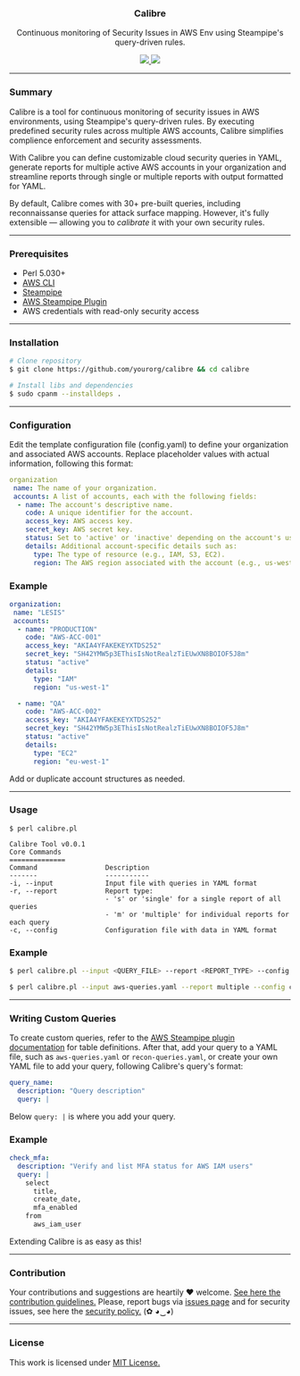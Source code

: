 <p align="center">
  <h3 align="center"><b>Calibre</b></h3>
  <p align="center">Continuous monitoring of Security Issues in AWS Env using Steampipe's query-driven rules.
</p>
  <p align="center">
    <a href="https://github.com/instriq/calibre/blob/master/LICENSE.md">
      <img src="https://img.shields.io/badge/license-MIT-blue.svg">
    </a>
     <a href="https://github.com/instriq/calibre/releases">
      <img src="https://img.shields.io/badge/version-0.0.1-blue.svg">
    </a>
  </p>
</p>

---

### Summary

Calibre is a tool for continuous monitoring of security issues in AWS environments, using Steampipe's query-driven rules. By executing predefined security rules across multiple AWS accounts, Calibre simplifies complience enforcement and security assessments.

With Calibre you can define customizable cloud security queries in YAML, generate reports for multiple active AWS accounts in your organization and streamline reports through single or multiple reports with output formatted for YAML. 

By default, Calibre comes with 30+ pre-built queries, including reconnaissanse queries for attack surface mapping. However, it's fully extensible — allowing you to _calibrate_ it with your own security rules.

---

### Prerequisites 

- Perl 5.030+
- [AWS CLI](https://hub.steampipe.io/plugins/turbot/aws)
- [Steampipe](https://steampipe.io/)
- [AWS Steampipe Plugin](https://hub.steampipe.io/plugins/turbot/aws)
- AWS credentials with read-only security access

---

### Installation

```bash
# Clone repository
$ git clone https://github.com/yourorg/calibre && cd calibre

# Install libs and dependencies 
$ sudo cpanm --installdeps .
```

---

### Configuration 

Edit the template configuration file (config.yaml) to define your organization and associated AWS accounts. Replace placeholder values with actual information, following this format:

```yaml
organization
 name: The name of your organization.
 accounts: A list of accounts, each with the following fields:
  - name: The account's descriptive name.
    code: A unique identifier for the account.
    access_key: AWS access key.
    secret_key: AWS secret key.
    status: Set to 'active' or 'inactive' depending on the account's usage status.
    details: Additional account-specific details such as:
      type: The type of resource (e.g., IAM, S3, EC2).
      region: The AWS region associated with the account (e.g., us-west-1).
```

### Example

```yaml
organization:
 name: "LESIS"
 accounts:
  - name: "PRODUCTION"
    code: "AWS-ACC-001"
    access_key: "AKIA4YFAKEKEYXTDS252"
    secret_key: "SH42YMW5p3EThisIsNotRealzTiEUwXN8BOIOF5J8m"
    status: "active"
    details: 
      type: "IAM"
      region: "us-west-1"

  - name: "QA"
    code: "AWS-ACC-002"
    access_key: "AKIA4YFAKEKEYXTDS252"
    secret_key: "SH42YMW5p3EThisIsNotRealzTiEUwXN8BOIOF5J8m"
    status: "active"
    details: 
      type: "EC2"
      region: "eu-west-1"

```

Add or duplicate account structures as needed.

---

### Usage

```
$ perl calibre.pl

Calibre Tool v0.0.1
Core Commands
==============
Command                 Description
-------                 -----------
-i, --input             Input file with queries in YAML format
-r, --report            Report type:
                        - 's' or 'single' for a single report of all queries
                        - 'm' or 'multiple' for individual reports for each query
-c, --config            Configuration file with data in YAML format

```

### Example

```bash
$ perl calibre.pl --input <QUERY_FILE> --report <REPORT_TYPE> --config <CONFIG_FILE>

$ perl calibre.pl --input aws-queries.yaml --report multiple --config config.yaml
```

---

### Writing Custom Queries

To create custom queries, refer to the [AWS Steampipe plugin documentation](https://hub.steampipe.io/plugins/turbot/aws/tables) for table definitions. After that, add your query to a YAML file, such as ```aws-queries.yaml``` or ```recon-queries.yaml```, or create your own YAML file to add your query, following Calibre's query's format:

```yaml
query_name:
  description: "Query description"
  query: |
```
Below ```query: |``` is where you add your query.

### Example

```yaml
check_mfa:
  description: "Verify and list MFA status for AWS IAM users"
  query: |
    select
      title,
      create_date,
      mfa_enabled
    from
      aws_iam_user
```

Extending Calibre is as easy as this!

---

### Contribution

Your contributions and suggestions are heartily ♥ welcome. [See here the contribution guidelines.](/.github/CONTRIBUTING.md) Please, report bugs via [issues page](https://github.com/instriq/sentra/issues) and for security issues, see here the [security policy.](/SECURITY.md) (✿ ◕‿◕)

---

### License

This work is licensed under [MIT License.](/LICENSE.md)
